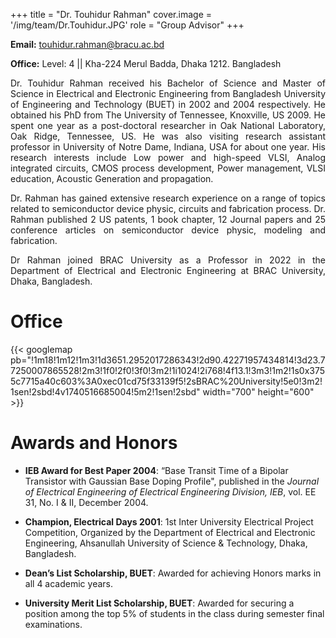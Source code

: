 +++
title = "Dr. Touhidur Rahman"
cover.image = '/img/team/Dr.Touhidur.JPG'
role = "Group Advisor"
+++

**Email:** touhidur.rahman@bracu.ac.bd

**Office:** Level: 4 || Kha-224 Merul Badda, Dhaka 1212. Bangladesh

<!-- ![Dr. Touhidur Rahman](/images/team/touhid.jpg) -->
<!-- The code line that is right above this one, shows how to place an image in the content. -->

<div style="text-align: justify;">
Dr. Touhidur Rahman received his Bachelor of Science and Master of Science in Electrical and Electronic Engineering from Bangladesh University of Engineering and Technology (BUET) in 2002 and 2004 respectively. He obtained his PhD from The University of Tennessee, Knoxville, US 2009. He spent one year as a post-doctoral researcher in Oak National Laboratory, Oak Ridge, Tennessee, US. He was also visiting research assistant professor in University of Notre Dame, Indiana, USA for about one year. His research interests include Low power and high-speed VLSI, Analog integrated circuits, CMOS process development, Power management, VLSI education, Acoustic Generation and propagation. 
 
Dr. Rahman has gained extensive research experience on a range of topics related to semiconductor device physic, circuits and fabrication process. Dr. Rahman published 2 US patents, 1 book chapter, 12 Journal papers and 25 conference articles on semiconductor device physic, modeling and fabrication.
 
Dr Rahman joined BRAC University as a Professor in 2022 in the Department of Electrical and Electronic Engineering at BRAC University, Dhaka, Bangladesh.
</div>

# Office
{{< googlemap pb="!1m18!1m12!1m3!1d3651.2952017286343!2d90.42271957434814!3d23.77250007865528!2m3!1f0!2f0!3f0!3m2!1i1024!2i768!4f13.1!3m3!1m2!1s0x3755c7715a40c603%3A0xec01cd75f33139f5!2sBRAC%20University!5e0!3m2!1sen!2sbd!4v1740516685004!5m2!1sen!2sbd" width="700" height="600" >}}



# Awards and Honors

 - **IEB Award for Best Paper 2004**: “Base Transit Time of a Bipolar Transistor with Gaussian Base Doping Profile", published in the *Journal of Electrical Engineering of Electrical Engineering Division, IEB*, vol. EE 31, No. I & II, December 2004.

 - **Champion, Electrical Days 2001**: 1st Inter University Electrical Project Competition, Organized by the Department of Electrical and Electronic Engineering, Ahsanullah University of Science & Technology, Dhaka, Bangladesh.

 - **Dean’s List Scholarship, BUET**: Awarded for achieving Honors marks in all 4 academic years.
 
 - **University Merit List Scholarship, BUET**: Awarded for securing a position among the top 5% of students in the class during semester final examinations.
